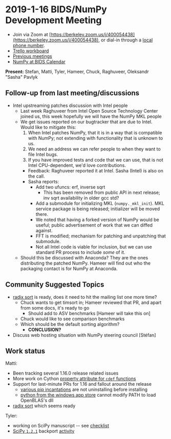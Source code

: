 # 2019-1-16 BIDS/NumPy Development Meeting

- Join via Zoom at [https://berkeley.zoom.us/j/400054438](https://berkeley.zoom.us/j/400054438), or dial-in through a [local phone number](https://zoom.us/u/adQDmEc1wI).
- [Trello workboard](https://trello.com/b/Azg4fYZH/numpy-at-bids)
- [Previous meetings](https://github.com/BIDS-numpy/docs/tree/master/status_meetings)
- [NumPy at BIDS Calendar](https://calendar.google.com/calendar?cid=YmVya2VsZXkuZWR1X2lla2dwaWdtMjMyamJobGRzZmIyYzJqODFjQGdyb3VwLmNhbGVuZGFyLmdvb2dsZS5jb20)

**Present:** Stefan, Matti, Tyler, Hameer, Chuck, Raghuveer, Oleksandr "Sasha" Pavlyk

## Follow-up from last meeting/discussions

- Intel upstreaming patches discussion with Intel people
  - Last week Raghuveer from Intel Open Source Technology Center joined us, this week hopefully we will have the NumPy MKL people
  - We get issues reported on our bugtracker that are due to Intel. Would like to mitigate this:
    1. When Intel patches NumPy, that it is in a way that is compatible with NumPy; not extending with functionality that is unknown to us.
    2. We need an address we can refer people to when they want to file Intel bugs.
    3. If you have improved tests and code that we can use, that is not Intel CPU-dependent, we'd love contributions.
    - Feedback: Raghuveer reported it at Intel. Sasha (Intel) is also on the call.
    - Sasha reports:
        - Add two ufuncs: erf, inverse sqrt
            - This has been removed from public API in next release; inv sqrt availability in older gcc std?
        - Add a submodule for initializing MKL (`numpy._mkl_init`). MKL service package is being released; initializer will be moved there.
        - We noted that having a forked version of NumPy would be useful; public advertisement of work that we can diffed against.
        - FFT is modified; mechanism for patching and unpatching that submodule.
        - Not all Intel code is viable for inclusion, but we can use standard PR process to include *some* of it.
  - Should this be discussed with Anaconda? They are the ones distributing the patched NumPy.  Hameer will find out who the packaging contact is for NumPy at Anaconda.

## Community Suggested Topics

- [radix sort](https://github.com/numpy/numpy/pull/12586/) is ready, does it need to hit the mailing list one more time?
    - Chuck wants to get timsort in; Hameer reviewed that PR, and apart from some docs, it's ready to go
        - Should add to ASV benchmarks [Hameer will take this on]
    - Chuck would like to see comparison benchmarks
    - Which should be the default sorting algorithm?
        - **CONCLUSION?**
- Discuss web hosting situation with NumPy steering council [Stéfan]

## Work status

Matti:
- Been tracking several 1.16.0 release related issues
- More work on Cython [property attribute for `cdef`
functions](https://github.com/cython/cython/pull/2640)
- Support for last-minute PRs for 1.16 and fallout around the release
  - [various pip incantations](https://github.com/numpy/numpy/issues/12736) are not uninstalling before installing
  - [python from the windows app store](https://github.com/numpy/numpy/issues/12667) cannot modify PATH to load OpenBLAS's dll
- [radix sort](https://github.com/numpy/numpy/pull/12586/) which seems ready

Tyler:
- working on SciPy manuscript -- see [checklist](https://github.com/scipy/scipy-articles/issues/65)
- [SciPy `1.2.1`](https://github.com/scipy/scipy/milestone/38) backport [activity](https://github.com/scipy/scipy/commits/maintenance/1.2.x)


